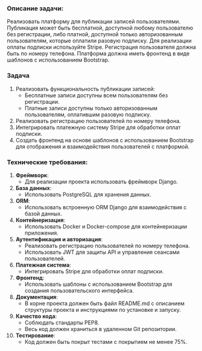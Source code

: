 ### Описание задачи:

Реализовать платформу для публикации записей пользователями. Публикация может быть бесплатной, доступной любому пользователю без регистрации, либо платной, доступной только авторизованным пользователям, которые оплатили разовую подписку. Для реализации оплаты подписки используйте Stripe. Регистрация пользователя должна быть по номеру телефона. Платформа должна иметь фронтенд в виде шаблонов с использованием Bootstrap.

### Задача

1. Реализовать функциональность публикации записей:
    - Бесплатные записи доступны всем пользователям без регистрации.
    - Платные записи доступны только авторизованным пользователям, оплатившим разовую подписку.
2. Реализовать регистрацию пользователей по номеру телефона.
3. Интегрировать платежную систему Stripe для обработки оплат подписки.
4. Создать фронтенд на основе шаблонов с использованием Bootstrap для отображения и взаимодействия пользователей с платформой.

### Технические требования:

1. **Фреймворк**:
    - Для реализации проекта использовать фреймворк Django.
2. **База данных**:
    - Использовать PostgreSQL для хранения данных.
3. **ORM**:
    - Использовать встроенную ORM Django для взаимодействия с базой данных.
4. **Контейнеризация**:
    - Использовать Docker и Docker-compose для контейнеризации приложения.
5. **Аутентификация и авторизация**:
    - Реализовать регистрацию пользователей по номеру телефона.
    - Использовать JWT для защиты API и управления сеансами пользователей.
6. **Платежная система**:
    - Интегрировать Stripe для обработки оплат подписки.
7. **Фронтенд**:
    - Использовать шаблоны с использованием Bootstrap для создания пользовательского интерфейса.
8. **Документация**:
    - В корне проекта должен быть файл README.md с описанием структуры проекта и инструкциями по установке и запуску.
9. **Качество кода**:
    - Соблюдать стандарты PEP8.
    - Весь код должен храниться в удаленном Git репозитории.
10. **Тестирование**:
    - Код должен быть покрыт тестами с покрытием не менее 75%.